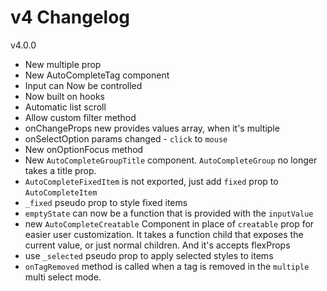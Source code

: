 # v4 Changelog

v4.0.0

- New multiple prop
- New AutoCompleteTag component
- Input can Now be controlled
- Now built on hooks
- Automatic list scroll
- Allow custom filter method
- onChangeProps new provides values array, when it's multiple
- onSelectOption params changed - `click` to `mouse`
- New onOptionFocus method
- New `AutoCompleteGroupTitle` component. `AutoCompleteGroup` no longer takes a title prop.
- `AutoCompleteFixedItem` is not exported, just add `fixed` prop to `AutoCompleteItem`
- `_fixed` pseudo prop to style fixed items
- `emptyState` can now be a function that is provided with the `inputValue`
- new `AutoCompleteCreatable` Component in place of `creatable` prop for easier user customization. It takes a function child that exposes the current value, or just normal children. And it's accepts flexProps
- use `_selected` pseudo prop to apply selected styles to items
- `onTagRemoved` method is called when a tag is removed in the `multiple` multi select mode.